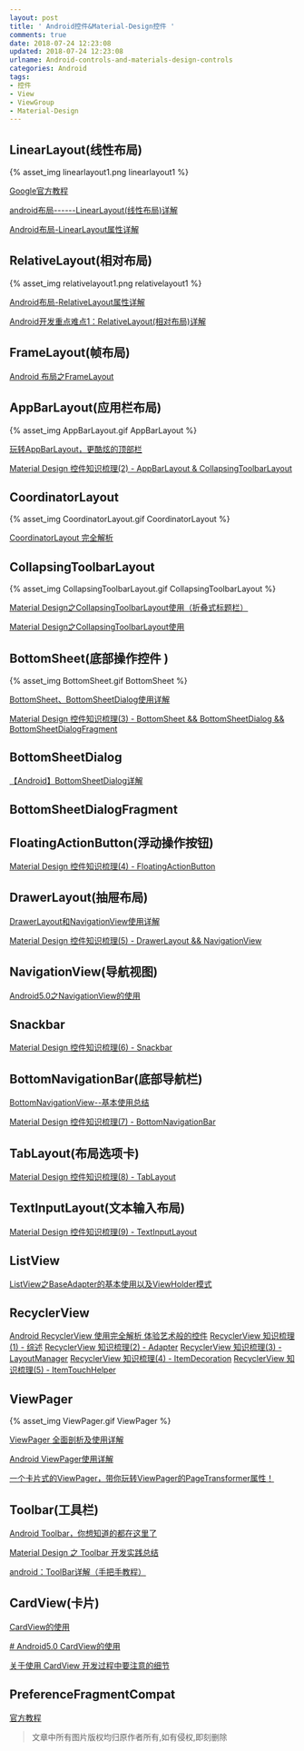 ```yaml
---
layout: post
title: ' Android控件&Material-Design控件 '
comments: true
date: 2018-07-24 12:23:08
updated: 2018-07-24 12:23:08
urlname: Android-controls-and-materials-design-controls
categories: Android
tags:
- 控件
- View
- ViewGroup
- Material-Design
---
```

## LinearLayout(线性布局)

{% asset_img linearlayout1.png linearlayout1 %}



[Google官方教程](https://developer.android.com/guide/topics/ui/layout/linear?hl=zh-cn)

[android布局------LinearLayout(线性布局)详解](https://blog.csdn.net/u014450015/article/details/50178415)

[Android布局-LinearLayout属性详解](https://www.jianshu.com/p/e6835ed20d9a)



## RelativeLayout(相对布局)

{% asset_img relativelayout1.png relativelayout1 %}



[Android布局-RelativeLayout属性详解](https://www.jianshu.com/p/16894af17ea4)

[Android开发重点难点1：RelativeLayout(相对布局)详解](https://www.cnblogs.com/yanglh6-jyx/p/Android_RelativeLayout.html)



## FrameLayout(帧布局)

[Android 布局之FrameLayout](https://www.cnblogs.com/skywang12345/p/3154093.html)



## AppBarLayout(应用栏布局)

{% asset_img AppBarLayout.gif AppBarLayout %}



[玩转AppBarLayout，更酷炫的顶部栏](https://www.jianshu.com/p/d159f0176576)

[Material Design 控件知识梳理(2) - AppBarLayout & CollapsingToolbarLayout](https://www.jianshu.com/p/d4fd636d7c44)



## CoordinatorLayout

{% asset_img CoordinatorLayout.gif CoordinatorLayout %}



[CoordinatorLayout 完全解析](https://www.jianshu.com/p/4a77ae4cd82f)



## CollapsingToolbarLayout

{% asset_img CollapsingToolbarLayout.gif CollapsingToolbarLayout %}



[Material Design之CollapsingToolbarLayout使用（折叠式标题栏）](https://www.jianshu.com/p/564a0c56022b)

[Material Design之CollapsingToolbarLayout使用](https://blog.csdn.net/u010687392/article/details/46906657)



## BottomSheet(底部操作控件 )

{% asset_img BottomSheet.gif BottomSheet %}



[BottomSheet、BottomSheetDialog使用详解](https://www.jianshu.com/p/0a7383e0ad0f)

[Material Design 控件知识梳理(3) - BottomSheet && BottomSheetDialog && BottomSheetDialogFragment](https://www.jianshu.com/p/2a5be29123e5)



## BottomSheetDialog

[【Android】BottomSheetDialog详解](https://blog.csdn.net/wangkeke1860/article/details/55100901)



## BottomSheetDialogFragment



## FloatingActionButton(浮动操作按钮)

[Material Design 控件知识梳理(4) - FloatingActionButton](https://www.jianshu.com/p/5a354e318019)



## DrawerLayout(抽屉布局)

[DrawerLayout和NavigationView使用详解](https://www.jianshu.com/p/d2b1689a23bf)

[Material Design 控件知识梳理(5) - DrawerLayout && NavigationView](https://www.jianshu.com/p/d70cfd724c7f)



## NavigationView(导航视图)

[Android5.0之NavigationView的使用](https://blog.csdn.net/u012702547/article/details/51253222)



## Snackbar

[Material Design 控件知识梳理(6) - Snackbar](https://www.jianshu.com/p/6aea94f9ae2f)



## BottomNavigationBar(底部导航栏)

[BottomNavigationView--基本使用总结](https://www.jianshu.com/p/aa499cc64f72)

[Material Design 控件知识梳理(7) - BottomNavigationBar](https://www.jianshu.com/p/22ec4fc1cb71)



## TabLayout(布局选项卡)

[Material Design 控件知识梳理(8) - TabLayout](https://www.jianshu.com/p/5dd04fda13ab)



## TextInputLayout(文本输入布局)

[Material Design 控件知识梳理(9) - TextInputLayout](https://www.jianshu.com/p/ed9642fc8634)



## ListView

[ListView之BaseAdapter的基本使用以及ViewHolder模式](http://www.jcodecraeer.com/a/anzhuokaifa/androidkaifa/2014/1021/1815.html)



## RecyclerView 

[Android RecyclerView 使用完全解析 体验艺术般的控件](https://blog.csdn.net/lmj623565791/article/details/45059587)
[RecyclerView 知识梳理(1) - 综述](https://www.jianshu.com/p/21a1384df9a1)
[RecyclerView 知识梳理(2) - Adapter](https://www.jianshu.com/p/ec6585e5220d)
[RecyclerView 知识梳理(3) - LayoutManager](https://www.jianshu.com/p/1cfca4d34402)
[RecyclerView 知识梳理(4) - ItemDecoration](https://www.jianshu.com/p/b2ef4f8e859f)
[RecyclerView 知识梳理(5) - ItemTouchHelper](https://www.jianshu.com/p/0bbc44cc1582)



## ViewPager

{% asset_img ViewPager.gif ViewPager %}



[ViewPager 全面剖析及使用详解](https://www.jianshu.com/p/e5abbda4a71c)

[Android ViewPager使用详解](https://blog.csdn.net/wangjinyu501/article/details/8169924)

[一个卡片式的ViewPager，带你玩转ViewPager的PageTransformer属性！](https://blog.csdn.net/u012702547/article/details/52334161)



## Toolbar(工具栏) 

[Android Toolbar，你想知道的都在这里了 ](http://yifeng.studio/2016/10/12/android-toolbar/)

[Material Design 之 Toolbar 开发实践总结](https://www.jianshu.com/p/e2ae6aaff696)

[android：ToolBar详解（手把手教程）](http://www.jcodecraeer.com/a/anzhuokaifa/androidkaifa/2014/1118/2006.html)



## CardView(卡片)

[CardView的使用](https://www.jianshu.com/p/b105019028b6)

[# Android5.0 CardView的使用](https://www.jianshu.com/p/ae9d654599ef)

[关于使用 CardView 开发过程中要注意的细节](http://www.jcodecraeer.com/a/anzhuokaifa/androidkaifa/2015/1025/3621.html)




## PreferenceFragmentCompat 

[官方教程](https://developer.android.com/reference/android/support/v7/preference/PreferenceFragmentCompat)



> 文章中所有图片版权均归原作者所有,如有侵权,即刻删除